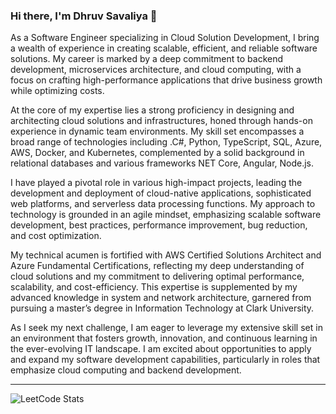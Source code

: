 ### Hi there, I'm Dhruv Savaliya 👋

As a Software Engineer specializing in Cloud Solution Development, I bring a wealth of experience in creating scalable, efficient, and reliable software solutions. My career is marked by a deep commitment to backend development, microservices architecture, and cloud computing, with a focus on crafting high-performance applications that drive business growth while optimizing costs.

At the core of my expertise lies a strong proficiency in designing and architecting cloud solutions and infrastructures, honed through hands-on experience in dynamic team environments. My skill set encompasses a broad range of technologies including .C#, Python, TypeScript, SQL, Azure, AWS, Docker, and Kubernetes, complemented by a solid background in relational databases and various frameworks NET Core, Angular, Node.js.

I have played a pivotal role in various high-impact projects, leading the development and deployment of cloud-native applications, sophisticated web platforms, and serverless data processing functions. My approach to technology is grounded in an agile mindset, emphasizing scalable software development, best practices, performance improvement, bug reduction, and cost optimization.

My technical acumen is fortified with AWS Certified Solutions Architect and Azure Fundamental Certifications, reflecting my deep understanding of cloud solutions and my commitment to delivering optimal performance, scalability, and cost-efficiency. This expertise is supplemented by my advanced knowledge in system and network architecture, garnered from pursuing a master’s degree in Information Technology at Clark University.

As I seek my next challenge, I am eager to leverage my extensive skill set in an environment that fosters growth, innovation, and continuous learning in the ever-evolving IT landscape. I am excited about opportunities to apply and expand my software development capabilities, particularly in roles that emphasize cloud computing and backend development.

---
![LeetCode Stats](https://leetcard.jacoblin.cool/dhruv_savaliya?theme=light&font=Source%20Sans%20Pro&ext=heatmap)

<!--
## 🌱 Technical Skills
* *Technical*: C#, Python, HTML, CSS, JavaScript, TypeScript, jQuery, SQL, MongoDB, Azure, AWS, Docker, JSON, Unit Testing
* *Libraries*: ASP.NET Core, Pandas, NumPy, Node.js
* *Architecture*: REST API, Microservices, MVC, Object-Oriented, Serverless, Pub/Sub
* *Tools*: VS Code, Visual Studio, Azure Data Studio, Postman, Git, SQL Server, Bash, Terminal
* *Methodology*: Agile Scrum, Azure DevOps & CI/CD GitHub Actions
-->


<!--
**DhruvSavaliya94/DhruvSavaliya94** is a ✨ _special_ ✨ repository because its `README.md` (this file) appears on your GitHub profile.

Here are some ideas to get you started:

- 🔭 I’m currently working on ...
- 🌱 I’m currently learning ...
- 👯 I’m looking to collaborate on ...
- 🤔 I’m looking for help with ...
- 💬 Ask me about ...
- 📫 How to reach me: ...
- 😄 Pronouns: ...
- ⚡ Fun fact: ...
-->
